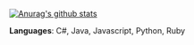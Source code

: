 [![Anurag's github stats](https://github-readme-stats.vercel.app/api?username=WWRS)](https://github.com/anuraghazra/github-readme-stats)

**Languages**: C#, Java, Javascript, Python, Ruby
